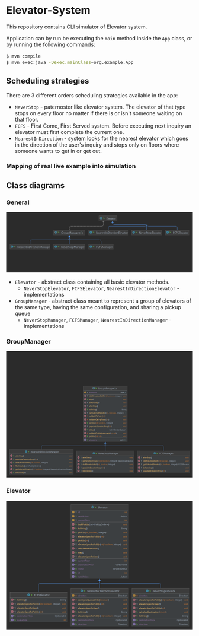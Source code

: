 # Elevator-System

This repository contains CLI simulator of Elevator system.

Application can by run be executing the `main` method inside the `App` class, or by running the following commands:
```bash
$ mvn compile
$ mvn exec:java -Dexec.mainClass=org.example.App
```

## Scheduling strategies
There are 3 different orders scheduling strategies available in the app:
- `NeverStop` - paternoster like elevator system. The elevator of that type stops on every floor no matter if there is or isn't someone waiting on that floor.
- `FCFS` - First Come, First Served system. Before executing next inquiry an elevator must first complete the current one.
- `NearestInDirection` - system looks for the nearest elevator which goes in the direction of the user's inquiry and stops only on floors where someone wants to get in or get out.

### Mapping of real live example into simulation



## Class diagrams

### General
![Class_diagram](README_files/simple_diagram.png)

- `Elevator` - abstract class containing all basic elevator methods.
  - `NeverStopElevator`, `FCFSElevator`, `NearestInDirectionElevator` - implementations
- `GroupManager` - abstract class meant to represent a group of elevators of the same type, having the same configuration, and sharing a pickup queue
  - `NeverStopManager`, `FCFSManager`, `NearestInDirectionManager` - implementations

### GroupManager
![GroupManager_diagram](README_files/group_manager_diagram.png)

### Elevator 
![Elevator_diagram](README_files/elevator_diagram.png)
